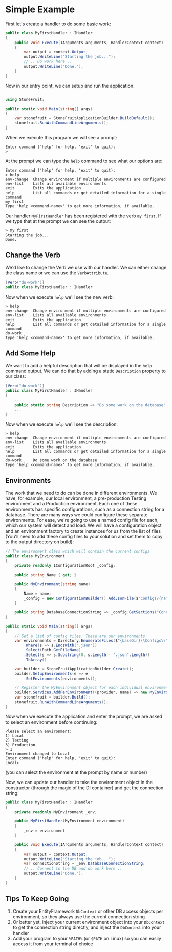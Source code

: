# Simple Example

First let's create a handler to do some basic work:

```csharp
public class MyFirstHandler : IHandler
{
    public void Execute(IArguments arguments, HandlerContext context)
    {
        var output = context.Output;
        output.WriteLine("Starting the job...");
        // .. Do work here ..
        output.WriteLine("Done.");
    }
}
```

Now in our entry point, we can setup and run the application.

```csharp

```


```csharp
using StoneFruit;

public static void Main(string[] args)
{
    var stonefruit = StoneFruitApplicationBuilder.BuildDefault();
    stonefruit.RunWithCommandLineArguments();
}
```

When we execute this program we will see a prompt:

```
Enter command ('help' for help, 'exit' to quit):
> 
```

At the prompt we can type the `help` command to see what our options are:

```
Enter command ('help' for help, 'exit' to quit):
> help
env-change  Change environment if multiple environments are configured
env-list    Lists all available environments
exit        Exits the application
help        List all commands or get detailed information for a single command
my first
Type 'help <command-name>' to get more information, if available.
```

Our handler `MyFirstHandler` has been registered with the verb `my first`. If we type that at the prompt we can see the output:

```
> my first
Starting the job...
Done.
```

## Change the Verb

We'd like to change the Verb we use with our handler. We can either change the class name or we can use the `VerbAttribute`.


```csharp
[Verb("do-work")]
public class MyFirstHandler : IHandler
```

Now when we execute `help` we'll see the new verb:

```
> help
env-change  Change environment if multiple environments are configured
env-list    Lists all available environments
exit        Exits the application
help        List all commands or get detailed information for a single command
do-work
Type 'help <command-name>' to get more information, if available.
```

## Add Some Help

We want to add a helpful description that will be displayed in the `help` command output. We can do that by adding a static `Description` property to our class:

```csharp
[Verb("do-work")]
public class MyFirstHandler : IHandler
{
    ...
    public static string Description => "Do some work on the database";
    ...
}
```

Now when we execute `help` we'll see the description:

```
> help
env-change  Change environment if multiple environments are configured
env-list    Lists all available environments
exit        Exits the application
help        List all commands or get detailed information for a single command
do-work     Do some work on the database
Type 'help <command-name>' to get more information, if available.
```

## Environments

The work that we need to do can be done in different environments. We have, for example, our local environment, a pre-production Testing environment and a Production environment. Each one of these environments has specific configurations, such as a connection string for a database. There are many ways we could configure these separate environments. For ease, we're going to use a named config file for each, which our system will detect and load. We will have a configuration object and an environment factory to create instances for us from the list of files (You'll need to add these config files to your solution and set them to copy to the output directory on build):

```csharp
// The environment class which will contain the current configs
public class MyEnvironment
{
    private readonly IConfigurationRoot _config;

    public string Name { get; }

    public MyEnvironment(string name)
    {
        Name = name;
        _config = new ConfigurationBuilder().AddJsonFile($"Configs/{name}.json").Build();
    }

    public string DatabaseConnectionString => _config.GetSections("ConnectionStrings")["MyDatabase"];
}

public static void Main(string[] args)
{
    // Get a list of config files. These are our environments.
    var environments = Directory.EnumerateFiles($"{baseDir}\\Configs\\")
        .Where(s => s.EndsWith(".json"))
        .Select(Path.GetFileName)
        .Select(s => s.Substring(0, s.Length - ".json".Length))
        .ToArray()

    var builder = StoneFruitApplicationBuilder.Create();
    builder.SetupEnvironments(e => e
        .SetEnvironments(environments));

    // Register the MyEnvironment object for each individual environment.
    builder.Services.AddPerEnvironment((provider, name) => new MyEnvironment(name));
    var stonefruit = builder.Build();
    stonefruit.RunWithCommandLineArguments();
}
```

Now when we execute the application and enter the prompt, we are asked to select an environment before continuing:

```
Please select an environment:
1) Local
2) Testing
3) Production
> 1
Environment changed to Local
Enter command ('help' for help, 'exit' to quit):
Local>
```

(you can select the environment at the prompt by name or number)

Now, we can update our handler to take the environment object in the constructor (through the magic of the DI container) and get the connection string:

```csharp
public class MyFirstHandler : IHandler
{
    private readonly MyEnvironment _env;

    public MyFirstHandler(MyEnvironment environment) 
    {
        _env = environment
    }

    public void Execute(IArguments arguments, HandlerContext context)
    {
        var output = context.Output;
        output.WriteLine("Starting the job...");
        var connectionString = _env.DatabaseConnectionString;
        // .. Connect to the DB and do work here ..
        output.WriteLine("Done.");
    }
}
```

## Tips To Keep Going

1. Create your EntityFramework `DbContext` or other DB access objects per environment, so they always use the current connection string
1. Or better yet, inject your current environment object into your `DbContext` to get the connection string directly, and inject the `DbContext` into your handler
1. Add your program to your `%PATH%` (or `$PATH` on Linux) so you can easily access it from your terminal of choice